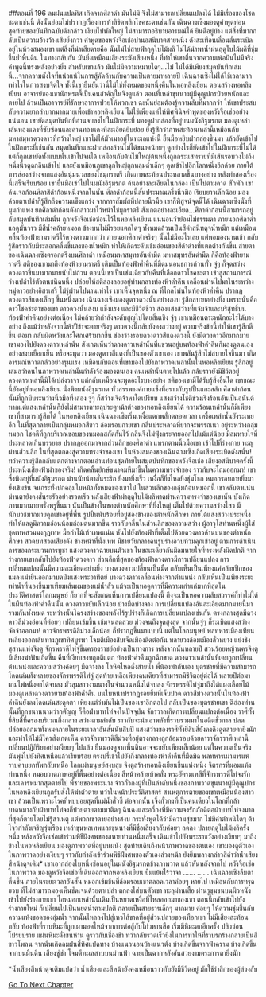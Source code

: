##ตอนที่ 196 ลมฝนแปดทิศ เกิดจากศิลาดำ
มันไม่มี จึงไม่สามารถเปลี่ยนแปลงได้
ไม่มีเรื่องของโชคชะตาเช่นนี้ ดังนั้นย่อมไม่ปรากฏเรื่องการท้าลิขิตพลิกโชคชะตาเช่นกัน
เฉินฉางเซิงมองดูคำพูดท่อนสุดท้ายของบันทึกฉบับดังกล่าว เงียบไปพักใหญ่ ไม่สามารถอธิบายอารมณ์ได้ ยินดีอยู่บ้าง แต่สิ่งที่มากกลับเป็นความอ้างว้างเสียยิ่งกว่า คำพูดของหวังจือเช่อปานอสนีบาตสายหนึ่ง ดังสะเทือนเลื่อนลั่นระเบิดอยู่ในห้วงสมองเขา แต่สิ่งที่น่าเสียดายคือ นั่นไม่ใช่สายฟ้าฤดูใบไม้ผลิ ไม่ได้นำพาน้ำฝนฤดูใบไม้ผลิที่ชุ่มชื้นย่ำพื้นดิน ในทางกลับกัน มันยิ่งเหมือนเสียงระฆังเสียงหนึ่ง ที่ทำให้เขาตื่นจากความเพ้อฝันไม่มีจริง
คำพูดนี้ทรงพลังอย่างยิ่ง สำหรับเขาแล้ว มันไม่มีความหมายใดๆ...ไม่ ไม่ได้มีเพียงสมุดบันทึกเล่มนี้...จากความตั้งใจที่แน่วแน่ในการสู้คัดค้านกับความเป็นตายมาหลายปี เฉินฉางเซิงไม่ได้ใช้เวลามากเท่าไรในการสงบจิตใจ ทั้งนี้เขายืนยันว่านี่ไม่ใช่ทั้งหมดของหนึ่งคืนในหอหลิงเยียน
ตอนสร้างหอหลิงเยียน อาจารย์ของเขานักพรตจี้เป็นคนสำคัญในจิงตูแล้ว ตอนที่เหล่าขุนนางผู้มีคุณูปกรป่วยหนักและตายไป ล้วนเป็นอาจารย์ที่รักษาอาการป่วยให้พวกเขา ฉะนั้นย่อมต้องรู้ความลับที่มากกว่า ให้เขาประสบกับความยากลำบากมากมายเพื่อเข้าหอหลิงเยียน ไม่ใช่เพียงแค่ให้พิศพินิจคำพูดของหวังจือเช่ออย่างแน่นอน
เขายัดสมุดบันทึกที่อ่านจบลงไปในฝักกระบี่ มองดูฝากล่องที่อยู่บนผนังอิฐมรกต มองดูเหล่าเส้นทองแดงที่ซับซ้อนและคานทองแดงที่ละเอียดยิบย่อย ยิ่งรู้สึกว่าภาพสะท้อนเหล่านี้เหมือนกับมหาสมุทรดวงดาวที่กว้างใหญ่ เขาไม่ได้มัวเมาอยู่ในทะเลแห่งนี้ ยื่นมือหยิบฝากล่องขึ้นมา แล้วยัดเข้าไปในฝักกระบี่เช่นกัน
สมุดบันทึกและฝากล่องล้วนไม่ได้ขนาดน้อยๆ ดูอย่างไรก็ยัดเข้าไปในฝักกระบี่ไม่ได้ แต่ก็ถูกเขายัดทั้งแบบนั้นเข้าไปจนได้ เหมือนกับต้นไม้ใหญ่ต้นหนึ่งถูกกระแสทรายที่มีเส้นรอบวงไม่ถึงหนึ่งนิ้วดูดกลืนเข้าไป และยังเหมือนภูเขาลูกใหญ่ถูกหลุมดำเล็กๆ ดูดเข้าไปอีกโลกหนึ่งอีกด้วย ภายใต้การส่องสว่างจากแสงอันนุ่มนวลของไข่มุกราตรี เกิดภาพสะท้อนประหลาดขึ้นบางอย่าง
หลังทำสองเรื่องนี้เสร็จเรียบร้อย เขายื่นมือเข้าไปในผนังอิฐมรกต ค้นอย่างละเอียดในกล่อง เป็นไปตามคาด สักพัก เขาค้นเจอก้อนศิลาสีดำก้อนหนึ่งจากในนั้น
ศิลาดำก้อนนี้สั้นประมาณครึ่งนิ้วมือ เรียบยาวเล็กน้อย มองด้วยตาเปล่าก็รู้สึกถึงความแข็งแกร่ง จากการสัมผัสที่ปลายนิ้วมือ เขาก็พิสูจน์จุดนี้ได้
เฉินฉางเซิงนั่งที่มุมกำแพง ยกศิลาดำก้อนดังกล่าวมาไว้หน้าไข่มุกราตรี สังเกตอย่างละเอียด...ศิลาดำก้อนนี้สามารถอยู่กับสมุดบันทึกเล่มนั้น ถูกหวังจือเช่อซ่อนไว้ในหอหลิงเยียน แน่นอนว่าย่อมไม่ธรรมดา
ภายนอกศิลาดำแลดูมันวาว มีสีน้ำคล้ายหมอก ข้างบนไม่มีรอยแตกใดๆ ทั้งหมดล้วนเป็นสีดำสนิทดุจน้ำหมึก แต่เหมือนคลื่นท้องฟ้ายามราตรีไร้ดวงดาวมากกว่า ภายนอกศิลาดำจริงๆ นั้นไม่มีอะไรเลย แต่พอมองนานเข้า กลับรู้สึกราวกับมีระลอกคลื่นขึ้นลงของน้ำหมึก ทำให้เกิดระดับเข้มอ่อนของสีดำด่างที่แตกต่างกันขึ้น
สายตาของเฉินฉางเซิงตรอกตรึงบนศิลาดำ เหมือนมหาสมุทรอันดำมืด
มหาสมุทรอันดำมืด ก็คือท้องฟ้ายามราตรี
สติของเขามาถึงท้องฟ้ายามราตรี
เดิมเป็นท้องฟ้าค่ำคืนที่มืดมนอนธการถ้วนทั่ว จู่ๆ ก็จุดสว่างดวงดาวขึ้นมามากมายนับไม่ถ้วน
ตอนนี้เขาเป็นเช่นเดียวกับคืนที่เลือกดาวโชคชะตา เข้าสู่สถานการณ์ว่างเปล่าไร้ตัวตนชนิดหนึ่ง ปล่อยให้สติล่องลอยอยู่ท่ามกลางท้องฟ้าค่ำคืน เคลื่อนผ่านไปมาในระหว่างหมู่ดาวอย่างอิสรเสรี ไม่รู้ผ่านไปนานเท่าไร เขาเห็นจุดหนึ่ง ณ ที่ไกลโพ้นในท้องฟ้าค่ำคืน ปรากฏดวงดาวสีแดงเล็กๆ ขึ้นหนึ่งดวง
เฉินฉางเซิงมองดูดาวดวงนั้นอย่างสงบ รู้สึกสบายอย่างยิ่ง เพราะนั่นคือดาวโชคชะตาของเขา
ดาวดวงนั้นสงบ แข็งแรง และมีชีวิตชีวา ส่องแสงสว่างที่แจ่มจ้าและบริสุทธิ์บนท้องฟ้าค่ำคืนอย่างต่อเนื่อง ไม่คล้ายว่ากำลังจะดับสูญไปโดยสิ้นเชิง
จู่ๆ เขาเหมือนตระหนักอะไรได้บางอย่าง
ถึงแม้ว่าหลังจากนี้ห้าปีข้าจะตายจริงๆ ดาวดวงนี้กลับยังคงสว่างอยู่
ความจริงข้อนี้ทำให้เขารู้สึกดีขึ้น ต่อมา กลับผิดหวังและโศกเศร้ามากขึ้น
ช่องว่างรอบดวงดาวสีแดงดวงนี้ ยังมีดวงดาวอีกมากมาย
เขามองไปยังดวงดาวเหล่านั้น สังเกตเห็นว่าดวงดาวเหล่านั้นที่แขวนอยู่บนท้องฟ้าค่ำคืนก็มองดูตนเองอย่างสงบเยือกเย็น หรือจะพูดว่า มองดูดาวสีแดงที่เป็นของตัวเขาเอง
เขาพลันรู้สึกไม่สบายใจขึ้นมา เกิดอารมณ์หวาดกลัวอย่างรุนแรง เหมือนกับตอนที่เขามองไปยังภาพวาดเหล่านั้นในหอหลิงเยียน รู้สึกอยู่เสมอว่าคนในภาพวาดเหล่านั้นกำลังจ้องมองตนเอง
คนเหล่านั้นตายไปแล้ว กลับราวยังมีชีวิตอยู่
ดวงดาวเหล่านี้มิได้เปล่งวาจา แต่กลับเหมือนจะพูดอะไรบางอย่าง
สติของเขามิได้รับรู้สิ่งอื่นใด เขาขณะนี้ยังอยู่ที่หอหลิงเยียน นั่งพิงผนังอิฐมรกต ทั่วสรรพางค์กายแข็งทื่อราวกับรูปปั้นแกะสลัก
ศิลาดำก้อนนั้นที่ถูกบีบระหว่างนิ้วมือทิ้งสอง จู่ๆ ก็สว่างเจิดจ้าหาใดเปรียบ แสงสว่างโชติช่วงเริงร้อนอันเป็นอนันต์หากแต่แสงเหล่านั้นก็ยังไม่สามารถทะลุประตูหน้าต่างของหอหลิงเยียนได้ ความร้อนเหล่านั้นก็มีเพียงเขาที่สามารถรู้สึกได้
ในหอหลิงเยียน เฉินฉางเซิงเริ่มเหงื่อแตกพลั่กตลอดเวลา เหงื่อเหล่านั้นยังระเหยอีก ในที่สุดกลายเป็นกลุ่มหมอกสีขาว ล้อมรอบกายเขา
กลิ่นประหลาดที่ยากจะพรรณนา อยู่ระหว่างกลุ่มหมอก โชคดีที่ถูกบริเวณขอบของหมอกสกัดกั้นไว้ กลิ่นจึงไม่ฟุ้งกระจายออกไปแม้แต่น้อย
มีลมหายใจที่ประหลาดเกินบรรยาย ปรากฏออกมาจากส่วนลึกของศิลาดำ แทรกตามนิ้วมือเขา เข้าไปที่ร่างกาย ทะลุผ่านส่วนลึก ในที่สุดตกลงสู่ความทรงจำของเขา ในห้วงสมองของเฉินฉางเซิงเกิดเสียงระเบิดดังสนั่น! ทว่าความรู้สึกกลับแตกต่างจากตอนอ่านท่อนสุดท้ายในสมุดบันทึกของหวังจือเช่อ เสียงอสนีบาตครั้งนี้ประหนึ่งเสียงฟ้าผ่าของจริง!
เกิดคลื่นยักษ์ขนาดมหึมาขึ้นในความทรงจำของ ราวกับจะโถมออกมา!
เขาซึ่งพิงอยู่ที่ผนังอิฐมรกต ม่านนัยน์ตาสั่นระริก ยิ่งมายิ่งเร็ว เหงื่อก็ยิ่งไหลยิ่งชุ่มโชก หมอกรอบกายยิ่งมายิ่งเข้มข้น จนกระทั่งปกคลุมใบหน้าทั้งหมดของเขาไป
ในส่วนลึกของกลุ่มก้อนหมอกนี้ เขาหลับตาแน่น ม่านตายังคงสั่นระรัวอย่างรวดเร็ว หลังเสียงฟ้าผ่าฤดูใบไม้ผลิพาดผ่านความทรงจำของเขานั้น บังเกิดภาพมากมายพรั่งพรูขึ้นมา
นั่นเป็นข้างในของตำหนักศึกษาที่ยิ่งใหญ่ เต็มไปด้วยความสว่างไสว มีนักบวชมากมายคุกเข่าอยู่ที่พื้น รูปปั้นนับร้อยที่อยู่สองข้างของตำหนักศึกษา ภายใต้แสงสว่างประหนึ่งทำให้แลดูมีความอ่อนน้อมถ่อมตนมากขึ้น
ราวกับคลื่นในส่วนลึกของความสว่าง ผู้อาวุโสท่านหนึ่งผู้ใส่ชุดเทพสวมมงกุฎเทพ มือกำไม้เท้าเทพแน่น หันไปยังท้องฟ้าที่เต็มไปด้วยดวงดาวด้านบนของตำหนักศึกษา สวดบทสวดเสียงดัง ข้างหน้าที่นั่งเทพ มีชายวัยกลางคนรูปร่างอวบท้วมคุกเข่าอยู่ ตามการดำเนินการของกระบวนการบูชา แสงดวงดาวฉายบนตัวเขา ในขณะเดียวกันมีลมหายใจที่ทรงพลังผิดปกติ จากร่างกายเขากลับไปยังท้องฟ้าดวงดาว
ส่วนลึกที่สุดของท้องฟ้าดวงดาวมีการเปลี่ยนแปลง การเปลี่ยนแปลงนั้นมีความละเอียดอย่างยิ่ง บางดวงดาวเปลี่ยนเป็นมืด กลับเห็นเป็นเพียงแค่คล้ายปีกของแมลงเม่ายื่นออกมาบดบังแสงพระอาทิตย์ บางดวงดาวเคลื่อนห่างจากตำแหน่ง กลับเห็นเป็นเพียงระยะเท่าน้ำที่นองขึ้นมาเทียมเส้นผมของแม่น้ำลั่ว แม้จะเป็นหอดูดาวที่มีความเก่าแก่มากที่สุดในประวัติศาสตร์โลกมนุษย์ ก็ยากที่จะสังเกตเห็นการเปลี่ยนแปลงนี้ ถึงจะเป็นหอความลับสวรรค์ก็ทำไม่ได้
ในผืนท้องฟ้าค่ำคืนนั้น ดวงดาวขยับเล็กน้อย บ้างมืดบ้างจาง การเปลี่ยนแปลงอันละเอียดมากมายนี้มารวมกันทั้งหมด ระหว่างนั้นโครงสร้างของพลังไร้รูปร่างก็เกิดการเปลี่ยนแปลงเช่นกัน ตรงกลางสุดมีดวงดาวสีม่วงอ่อนที่ค่อยๆ เปลี่ยนเข้มขึ้น เข้มจนสดสวย ม่วงจนถึงจุดสูงสุด จากนั้นจู่ๆ ก็ระเบิดแสงสว่างจัดจ้าออกมา!
ดาวจักรพรรดิสีม่วงเล็กน้อย ก็ปรากฏขึ้นมาแบบนี้ แต่ในโลกมนุษย์ พลทหารเมืองเทียนเหลียงออกเส้นทางภูเขาทิศบูรพา โจมตีเมืองสิบเจ็ดเมืองติดต่อกัน ทลายวงล้อมเมืองลั่วหยาง แย่งชิงสุสานแห่งจิงตู จักรพรรดิไท่จู่ขึ้นครองราชย์อย่างเป็นทางการ
หลังจากนั้นหลายปี สวนร้อยหญ้านครจิงตูมีเสียงฆ่าฟันเกิดขึ้น คืนที่เงียบสงบถูกตีแตก ท้องฟ้าค่ำคืนถูกฉีกขาด ดวงดาวเหล่านั้นที่เคยถูกเปลี่ยนตำแหน่งและความสว่างค่อยๆ มืดจางลง โลหิตไหลดั่งสายน้ำ พี่น้องฆ่ากันเอง บุตรชายที่มีความสามารถโดดเด่นทั้งหลายของจักรพรรดิไท่จู่ สุดท้ายเหลือเพียงคนเดียวที่สามารถมีชีวิตอยู่ต่อได้
หลายปีต่อมา เกมไพ่หนึ่งตาได้จบลง มั่วสุมสาวงามนางในจำนวนหนึ่งได้จบลง จักรพรรดิไท่จู่มาถึงใต้แผงเลื้อยไม้ มองดูเหล่าดวงดาวยามท้องฟ้าค่ำคืน บนใบหน้าปรากฏรอยยิ้มที่เจ็บปวด
ดาวสีม่วงดวงนั้นในท้องฟ้าค่ำคืนยังคงโดดเด่นสะดุดตา เพียงแต่ว่ามันไม่เป็นของเขาอีกต่อไป กลับเป็นของบุตรชายเขา ฉีอ๋องท่านนั้นที่ถูกขนานนามว่ากตัญญู ก็คือฝ่าบาทไท่จงในปัจจุบัน
จักรวาลเกิดการเปลี่ยนแปลงต่อเนื่อง ราศีทั้งยี่สิบสี่ที่ครองบริเวณกึ่งกลาง สว่างตามลำดับ ราวกับจะนำเอาพลังที่รวบรวมมาในอดีตชั่วกาล ปลดปล่อยออกมาทั้งหมดภายในระยะเวลาอันสั้นนับสิบปี
แสงสว่างของราศีทั้งยี่สิบสี่ยังคงดึงดูดสายตายิ่งนัก และทำให้ไม่มีใครสังเกตเห็น ดาวจักรพรรดิสีม่วงที่อยู่ตรงกลางถูกล้อมรอบด้วยดาราจักรราศีเหล่านี้ เปลี่ยนปฏิกิริยาอย่างเงียบๆ ไปแล้ว ยืนมองดูจากพื้นดินอาจจะขยับเพียงเล็กน้อย แต่ในความเป็นจริงมันพุ่งไปยังทิศเหนือแล้วเรียบร้อย ตรงปรี่เข้าไปยังกึ่งกลางท้องฟ้าค่ำคืนที่มืดมิด
พลทหารเผ่ามารแพ้ราบคาบยกทัพกลับเหนือ โลกเผ่ามนุษย์สงบสุข จิงตูสร้างหอหลิงเยียนขึ้นแห่งหนึ่ง จิตรกรที่ผอมแห้งท่านหนึ่ง หมอบวาดภาพอยู่ที่พื้นอย่างต่อเนื่อง สีหน้าคล้ายบ้าคลั่ง
พระอัครมเหสีที่จักรพรรดิไท่จงรักและเคารพมากสุดตายไป พี่ชายของพระนาง จ้าวกั๋วกงผู้ที่เป็นลำดับหนึ่งของภาพวาดขุนนางผู้มีคุณูปกรในหอหลิงเยียนถูกรับสั่งให้ฆ่าตัวตาย ทว่าในหน้าประวัติศาสตร์ สาเหตุการตายของเขาเหมือนน้องสาวเขา ล้วนเป็นเพราะโรคที่พบบ่อยสุดที่แม่น้ำลั่วซี ต่อจากนั้น เจิ้งกั๋วกงที่เป็นคนเดียวในโลกที่กล้าบาดหมางกับฝ่าบาทไท่จงก็ป่วยตายตามมาติดๆ ฉินฉงและอวี่กงที่มีความจงรักภักดีต่อฝ่าบาทไท่จงมากที่สุดก็ตายโดยไม่รู้สาเหตุ แต่พวกเขาตายอย่างสงบ กระทั่งพูดได้ว่ามีความสุขมาก ไม่มีคำตำหนิใดๆ
ต้าโจวกำลังเจริญรุ่งเรือง เหล่าขุนพลเทพและขุนนางที่มีชื่อเสียงกลับค่อยๆ ลดลง
ปลายฤดูใบไม้ผลิครั้งหนึ่ง หลังหวังจือเช่อเข้าร่วมพิธีฝังศพของสหายท่านหนึ่งเสร็จ เดินเข้าไปยังพระราชวังอย่างเงียบๆ มาถึงข้างในหอหลิงเยียน มองดูภาพวาดที่อยู่บนผนัง สุดท้ายเดินถึงหน้าภาพวาดของตนเอง เขามองดูตัวเองในภาพวาดอย่างเงียบๆ ราวกับกำลังเข้าร่วมพิธีฝังศพของตัวเองล่วงหน้า ยังยิ้มพลางกล่าวสี่คำว่าน้ำเสียงสีหน้าดุจเดิม*
เขาเอากล่องใบหนึ่งซ่อนอยู่ในผนังอิฐมรกตข้างภาพวาด แล้วหันหลังจากไป
หวังจือเช่อในภาพวาด มองดูหวังจือเช่อที่เดินออกจากหอหลิงเยียน ยิ้มแย้มไร้วาจา
……
……
เฉินฉางเซิงลืมตาตื่นขึ้น ภายในระยะเวลาอันสั้น หมอกเข้มข้นที่ล้อมรอบเขาตลอดเวลาค่อยๆ หายไป เหมือนกับการทรุดยวบ ที่ไม่สามารถมองเห็นชัดเจนด้วยตาเปล่า ตกลงใส่บนตัวเขา ทะลุผ่านเสื้อ ผ่านรูขุมขนบนผิวหนัง เข้าไปยังร่างกายเขา
ไอหมอกเหล่านั้นเดิมเป็นหยาดเหงื่อที่ไหลออกมาของเขา ตอนนี้กลับเข้าไปยังร่างกายใหม่ ก็เปลี่ยนไปเป็นหยดน้ำตามปกติ กลายเป็นสายธารเล็กๆ มากมาย ค่อยๆ ให้ความชุ่มชื้นกับความแห้งขอดของลุ่มน้ำ จากนั้นไหลลงไปสู่เหวไส้ขาดที่อยู่ส่วนปลายของเทือกเขา ไม่มีเสียงสะท้อนกลับ
ท้องฟ้าที่ราบหิมะที่ถูกเผามอดไหม้จากการต่อสู้กับโก่วหานสือ เริ่มมีหิมะตกอีกครั้ง ปลิวว่อน โปรยปราย แผ่นหิมะดั่งขนห่าน ดูราวกับเชื่องช้า ทว่ากลับรวดเร็วยิ่งในการทำให้ที่ราบรกร้างกลายเป็นสีขาวโพลน
จากนั้นเกิดลมฝนสี่ทิศแปดทาง บ้างแนวนอนบ้างแนวตั้ง บ้างเกิดขึ้นจากฟ้าคราม บ้างเกิดขึ้นจากบนผืนดิน เสียงซู่ซ่า โจมตีทะเลสาบบนม่านฟ้า ฉายเป็นฉากหลังอันสวยงามตระการตายิ่งนัก


*น้ำเสียงสีหน้าดุจเดิมแปลว่า น้ำเสียงและสีหน้ายังคงเหมือนราวกับยังมีชีวิตอยู่ มักใช้รำลึกของผู้ล่วงลับ


[Go To Next Chapter]( ./198.md)